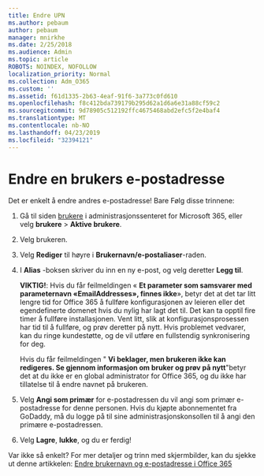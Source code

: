 ```yaml
---
title: Endre UPN
ms.author: pebaum
author: pebaum
manager: mnirkhe
ms.date: 2/25/2018
ms.audience: Admin
ms.topic: article
ROBOTS: NOINDEX, NOFOLLOW
localization_priority: Normal
ms.collection: Adm_O365
ms.custom: ''
ms.assetid: f61d1335-2b63-4eaf-91f6-3a773c0fd610
ms.openlocfilehash: f8c412bda739179b295d62a1d6a6e31a88cf59c2
ms.sourcegitcommit: 9d78905c512192ffc4675468abd2efc5f2e4baf4
ms.translationtype: MT
ms.contentlocale: nb-NO
ms.lasthandoff: 04/23/2019
ms.locfileid: "32394121"
---
```

# <a name="change-a-users-email-address"></a>Endre en brukers e-postadresse

Det er enkelt å endre andres e-postadresse! Bare Følg disse trinnene:
  
1. Gå til siden [brukere](https://go.microsoft.com/fwlink/p/?linkid=834822) i administrasjonssenteret for Microsoft 365, eller velg **brukere** \> **Aktive brukere**.
    
2. Velg brukeren.
    
3. Velg **Rediger** til høyre i **Brukernavn/e-postaliaser**-raden.
    
4. I **Alias** -boksen skriver du inn en ny e-post, og velg deretter **Legg til**.
    
    **VIKTIG!**: Hvis du får feilmeldingen « **Et parameter som samsvarer med parameternavn «EmailAddresses», finnes ikke**», betyr det at det tar litt lengre tid for Office 365 å fullføre konfigurasjonen av leieren eller det egendefinerte domenet hvis du nylig har lagt det til. Det kan ta opptil fire timer å fullføre installasjonen. Vent litt, slik at konfigurasjonsprosessen har tid til å fullføre, og prøv deretter på nytt. Hvis problemet vedvarer, kan du ringe kundestøtte, og de vil utføre en fullstendig synkronisering for deg.
    
    Hvis du får feilmeldingen " **Vi beklager, men brukeren ikke kan redigeres. Se gjennom informasjon om bruker og prøv på nytt**"betyr det at du ikke er en global administrator for Office 365, og du ikke har tillatelse til å endre navnet på brukeren.
    
5. Velg **Angi som primær** for e-postadressen du vil angi som primær e-postadresse for denne personen. Hvis du kjøpte abonnementet fra GoDaddy, må du logge på til sine administrasjonskonsollen til å angi den primære e-postadressen. 
    
6. Velg **Lagre**, **lukke**, og du er ferdig!
    
Var ikke så enkelt? For mer detaljer og trinn med skjermbilder, kan du sjekke ut denne artikkelen: [Endre brukernavn og e-postadresse i Office 365](https://support.office.com/article/Change-a-user-name-and-email-address-in-Office-365-fb5ac074-e203-4e1f-9843-b9d1a3e03297.aspx)
  

